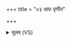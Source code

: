 +++
title = "०३ आपः पृणीत"

+++
<details><summary>मूलम् (VS)</summary>

आपः॑ पृणी॒त भे॑ष॒जं वरू॑थं त॒न्वे॑३ मम॑।  
ज्योक्च॒ सूर्यं॑ दृ॒शे ॥
</details>